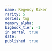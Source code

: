 ```yaml
---
name: Regency Riker
rarity: 5
series: tng
memory_alpha:
bigbook_tier: -1
in_portal: true
date:
published: true
---
```




